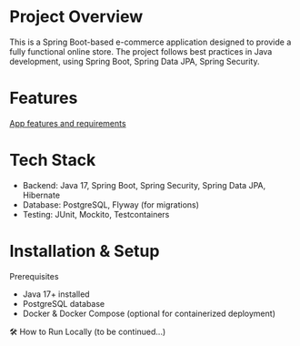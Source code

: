 #  Project Overview

This is a Spring Boot-based e-commerce application designed to provide a fully functional online store. 
The project follows best practices in Java development, using Spring Boot, Spring Data JPA, Spring Security.

#  Features
[App features and requirements](docs/requirements.md)

#  Tech Stack
- Backend: Java 17, Spring Boot, Spring Security, Spring Data JPA, Hibernate
- Database: PostgreSQL, Flyway (for migrations)
- Testing: JUnit, Mockito, Testcontainers

#  Installation & Setup

Prerequisites
- Java 17+ installed
- PostgreSQL database
- Docker & Docker Compose (optional for containerized deployment)

🛠️ How to Run Locally (to be continued...)
